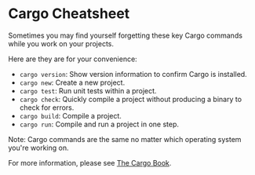 # Cargo Cheatsheet

Sometimes you may find yourself forgetting these key Cargo commands while you work on your projects.

Here are they are for your convenience:

* `cargo version`: Show version information to confirm Cargo is installed.
* `cargo new`: Create a new project.
* `cargo test`: Run unit tests within a project.
* `cargo check`: Quickly compile a project without producing a binary to check for errors.
* `cargo build`: Compile a project.
* `cargo run`: Compile and run a project in one step.

Note: Cargo commands are the same no matter which operating system you're working on.

For more information, please see [The Cargo Book](https://doc.rust-lang.org/cargo/).
